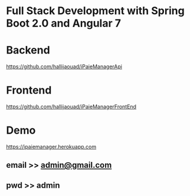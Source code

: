 # Full Stack Development with Spring Boot 2.0 and Angular 7
# Backend
https://github.com/hallijaouad/iPaieManagerApi
# Frontend
 https://github.com/hallijaouad/iPaieManagerFrontEnd
# Demo
https://ipaiemanager.herokuapp.com
## email >> admin@gmail.com
## pwd >> admin
